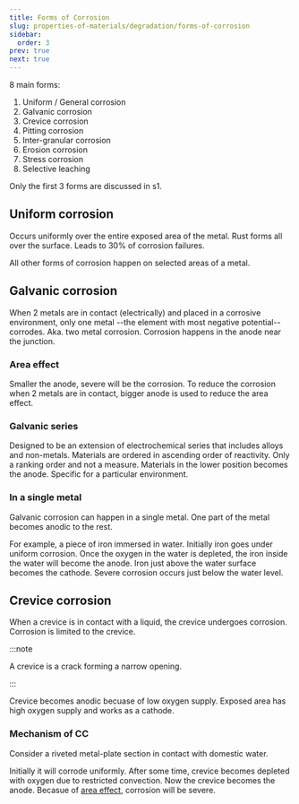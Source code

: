 ```yaml
---
title: Forms of Corrosion
slug: properties-of-materials/degradation/forms-of-corrosion
sidebar:
  order: 3
prev: true
next: true
---
```


8 main forms:

1. Uniform / General corrosion
2. Galvanic corrosion
3. Crevice corrosion
4. Pitting corrosion
5. Inter-granular corrosion
6. Erosion corrosion
7. Stress corrosion
8. Selective leaching

Only the first 3 forms are discussed in s1.

## Uniform corrosion

Occurs uniformly over the entire exposed area of the metal. Rust forms all over
the surface. Leads to 30% of corrosion failures.

All other forms of corrosion happen on selected areas of a metal.

## Galvanic corrosion

When 2 metals are in contact (electrically) and placed in a corrosive
environment, only one metal --the element with most negative potential--
corrodes. Aka. two metal corrosion. Corrosion happens in the anode near the
junction.

### Area effect

Smaller the anode, severe will be the corrosion. To reduce the corrosion when 2
metals are in contact, bigger anode is used to reduce the area effect.

### Galvanic series

Designed to be an extension of electrochemical series that includes alloys and
non-metals. Materials are ordered in ascending order of reactivity. Only a
ranking order and not a measure. Materials in the lower position becomes the
anode. Specific for a particular environment.

### In a single metal

Galvanic corrosion can happen in a single metal. One part of the metal becomes
anodic to the rest.

For example, a piece of iron immersed in water. Initially iron goes under
uniform corrosion. Once the oxygen in the water is depleted, the iron inside the
water will become the anode. Iron just above the water surface becomes the
cathode. Severe corrosion occurs just below the water level.

## Crevice corrosion

When a crevice is in contact with a liquid, the crevice undergoes corrosion.
Corrosion is limited to the crevice.

:::note

A crevice is a crack forming a narrow opening.

:::

Crevice becomes anodic becuase of low oxygen supply. Exposed area has high
oxygen supply and works as a cathode.

### Mechanism of CC

Consider a riveted metal-plate section in contact with domestic water.

Initially it will corrode uniformly. After some time, crevice becomes depleted
with oxygen due to restricted convection. Now the crevice becomes the anode.
Becasue of [area effect](#area-effect), corrosion will be severe.
